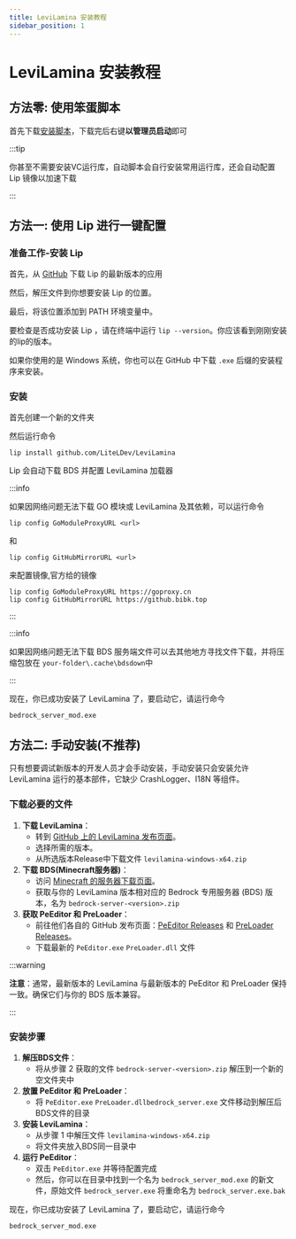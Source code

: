 ```yaml
---
title: LeviLamina 安装教程
sidebar_position: 1
---
```


# LeviLamina 安装教程

## 方法零: 使用笨蛋脚本

首先下载[安装脚本](https://script.yizhan.wiki/liteloaderbds-install)，下载完后右键**以管理员启动**即可

:::tip

你甚至不需要安装VC运行库，自动脚本会自行安装常用运行库，还会自动配置 Lip 镜像以加速下载

:::

## 方法一: 使用 Lip 进行一键配置

### 准备工作-安装 Lip

首先，从 [GitHub](https://github.com/lippkg/lip/releases/latest) 下载 Lip 的最新版本的应用

然后，解压文件到你想要安装 Lip 的位置。

最后，将该位置添加到 PATH 环境变量中。

要检查是否成功安装 Lip ，请在终端中运行 `lip --version`。你应该看到刚刚安装的lip的版本。

如果你使用的是 Windows 系统，你也可以在 GitHub 中下载 `.exe` 后缀的安装程序来安装。

### 安装

首先创建一个新的文件夹

然后运行命令

```shell
lip install github.com/LiteLDev/LeviLamina
```

Lip 会自动下载 BDS 并配置 LeviLamina 加载器

:::info

如果因网络问题无法下载 GO 模块或 LeviLamina 及其依赖，可以运行命令

```shell
lip config GoModuleProxyURL <url>
```

和

```shell
lip config GitHubMirrorURL <url>
```

来配置镜像,官方给的镜像

```shell
lip config GoModuleProxyURL https://goproxy.cn
lip config GitHubMirrorURL https://github.bibk.top
```

:::

:::info

如果因网络问题无法下载 BDS 服务端文件可以去其他地方寻找文件下载，并将压缩包放在 `your-folder\.cache\bdsdown`中

:::

现在，你已成功安装了 LeviLamina 了，要启动它，请运行命今

```shell
bedrock_server_mod.exe
```

## 方法二: 手动安装(不推荐)

只有想要调试新版本的开发人员才会手动安装，手动安装只会安装允许 LeviLamina 运行的基本部件，它缺少 CrashLogger、I18N 等组件。

### 下载必要的文件

1. ​**下载 LeviLamina**​：
   * 转到 [GitHub 上的 LeviLamina 发布页面](https://github.com/LiteLDev/LeviLamina/releases)。
   * 选择所需的版本。
   * 从所选版本Release中下载文件 `levilamina-windows-x64.zip`
2. ​**下载 BDS(Minecraft服务器)**​：
   * 访问 [Minecraft 的服务器下载页面](https://www.minecraft.net/en-us/download/server/bedrock)。
   * 获取与你的 LeviLamina 版本相对应的 Bedrock 专用服务器 (BDS) 版本，名为
   `bedrock-server-<version>.zip`
3. ​**获取 PeEditor 和 PreLoader**​：
   * 前往他们各自的 GitHub 发布页面：[PeEditor Releases](https://github.com/LiteLDev/PeEditor/releases) 和 [PreLoader Releases](https://github.com/LiteLDev/PreLoader/releases)。
   * 下载最新的 `PeEditor.exe` ​`PreLoader.dll` 文件

:::warning

​**注意**​：通常，最新版本的 LeviLamina 与最新版本的 PeEditor 和 PreLoader 保持一致。确保它们与你的 BDS 版本兼容。

:::

### 安装步骤

1. ​**解压BDS文件**​：
   * 将从步骤 2 获取的文件 `bedrock-server-<version>.zip` 解压到一个新的空文件夹中
2. ​**放置 PeEditor 和 PreLoader**​：
   * 将 `PeEditor.exe` ​`PreLoader.dll`​ `bedrock_server.exe` 文件移动到解压后BDS文件的目录
3. ​**安装 LeviLamina**​：
   * 从步骤 1 中解压文件 `levilamina-windows-x64.zip`
   * 将文件夹放入BDS同一目录中
4. ​**运行 PeEditor**​：
   * 双击 `PeEditor.exe` 并等待配置完成
   * 然后，你可以在目录中找到一个名为 `bedrock_server_mod.exe` 的新文件，原始文件 `bedrock_server.exe` 将重命名为 `bedrock_server.exe.bak`

现在，你已成功安装了 LeviLamina 了，要启动它，请运行命今

```shell
bedrock_server_mod.exe
```
